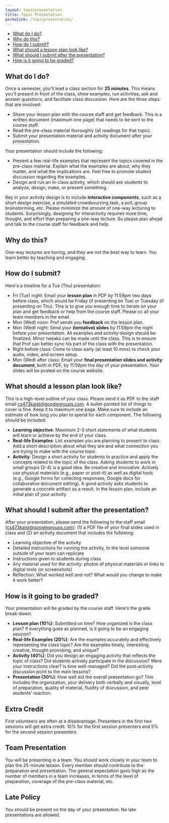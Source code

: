 ```yaml
---
layout: topicpresentation
title: Topic Presentation
permalink: /topicpresentation/
---
```

<!-- TOC start -->

- [What do I do?](#what)
- [Why do this?](#why)
- [How do I submit?](#submit)
- [What should a lesson plan look like?](#lesson)
- [What should I submit after the presentation?](#after)
- [How is it going to be graded?](#grading)

<!-- TOC end -->

<!-- TOC --><a name="what"></a>
## What do I do?
Once a semester, you'll lead a class section for **25 minutes**. This means you'll present in front of the class, show examples, run activities, ask and answer questions, and facilitate class discussion. Here are the three steps that are involved:
* Share your lesson plan with the course staff and get feedback. This is a written document (maximum one page) that needs to be sent to the course staff.
* Read the pre-class material thoroughly (all readings for that topic).
* Submit your presentation material and activity document after your presentation.

Your presentation should include the following:
* Present a few real-life examples that represent the topics covered in the pre-class material. Explain what the examples are about, why they matter, and what the implications are. Feel free to promote student discussion regarding the examples.
* Design and run an in-class activity, which should ask students to analyze, design, make, or present something.

Key in your activity design is to include **interactive components**, such as a short design exercise, a simulated crowdsourcing task, a poll, group brainstorming, etc. Please mimimize the amount of one-way lecturing to students. Surprisingly, designing for interactivity requires more time, thought, and effort than preparing a one-way lecture. So please plan ahead and talk to the course staff for feedback and help.

<!-- TOC --><a name="why"></a>
## Why do this?
One-way lectures are boring, and they are not the best way to learn. You learn better by teaching and engaging.

<!-- TOC --><a name="submit"></a>
## How do I submit?
Here's a timeline for a Tue (Thu) presentation:
* Fri (Tue) night: Email your **lesson plan** in PDF by 11:59pm two days before class, which would be Friday (if presenting on Tue) or Tuesday (if presenting on Thu). This is to give you enough time to iterate on your plan and get feedback or help from the course staff. Please cc all your team members in the email.
* Mon (Wed) noon: Prof sends you **feedback** on the lesson plan.
* Mon (Wed) night: Send your **(tentative) slides** by 11:59pm the night before your presentation. All examples and activity design should be finalized. Minor tweaks can be made until the class. This is to ensure that Prof can better sync his part of the class with the presentation.
* Right before class: Come to class early (at least 10 mins) to check your audio, video, and screen setup.
* Mon (Wed) after class: Email your **final presentation slides and activity document**, both in PDF, by 11:59pm the day of your presentation. Your slides will be posted on the course website.

<!-- TOC --><a name="lesson"></a>
## What should a lesson plan look like?
This is a high-level outline of your class. Please send it as PDF to the staff email cs473kaist@googlegroups.com. A bullet-pointed list of things to cover is fine. Keep it to maximum one page. Make sure to include an estimate of how long you plan to spend for each component. The following should be included:
* **Learning objective**: Maximum 2-3 short statements of what students will learn or achieve by the end of your class.
* **Real-life Examples**: List examples you are planning to present to class. Add a short description about what they are and what connection you are trying to make with the course topic.
* **Activity**: Design a short activity for students to practice and apply the concepts related to the topic of the class. Asking students to work in small groups (2-4) is a good idea. Be creative and innovative. Actively use physical materials (e.g., paper or post-it) as well as digital tools (e.g., Google forms for collecting responses, Google docs for collaborative document editing). A good activity asks students to generate a concrete artifact as a result. In the lesson plan, include an initial plan of your activity.

<!-- TOC --><a name="after"></a>
## What should I submit after the presentation?
After your presentation, please send the following to the staff email (cs473kaist@googlegroups.com): (1) a PDF file of your final slides used in class and (2) an activity document that includes the following:
* Learning objective of the activity
* Detailed instructions for running the activity, to the level someone outside of your team can replicate
* Instructions given to students during class
* Any material used for the activity: photos of physical materials or links to digital tools (or screenshots)
* Reflection: What worked well and not? What would you change to make it work better?

<!-- TOC --><a name="grading"></a>
## How is it going to be graded?
Your presentation will be graded by the course staff. Here's the grade break-down:
* **Lesson plan (10%)**: Submitted on time? How organized is the class plan? If everything goes as planned, is it going to be an engaging session?
* **Real-life Examples (20%)**: Are the examples accurately and effectively representing the class topic? Are the examples timely, interesting, creative, thought-provoking, and unique?
* **Activity (40%)**: Did you design an engaging activity that reflects the topic of class? Did students actively participate in the discussion? Were your instructions clear? Is time well-managed? Did the post-activity discussion point to the main lessons?
* **Presentation (30%)**: How well did the overall presentation go? This includes the organization, your delivery both verbally and visually, level of preparation, quality of material, fluidity of discussion, and peer students' reaction.

## Extra Credit
First volunteers are often at a disadvantage. Presenters in the first two sessions will get extra credit: 10% for the first session presenters and 5% for the second session presenters.

## Team Presentation
You will be presenting in a team. You should work closely in your team to plan the 25-minute lesson. Every member should contribute to the preparation and presentation. The general expectation goes high as the number of members in a team increases, in terms of the level of preparation, coverage of the pre-class material, etc.

## Late Policy
You should be present on the day of your presentation. No late presentations are allowed.